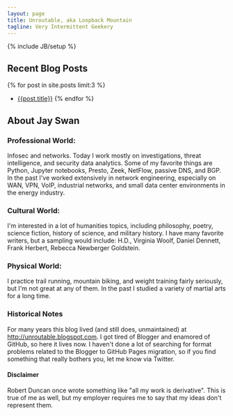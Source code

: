 ```yaml
---
layout: page
title: Unroutable, aka Loopback Mountain
tagline: Very Intermittent Geekery
---
```

{% include JB/setup %}

## Recent Blog Posts
{% for post in site.posts limit:3 %}
* <a href="{{post.url}}">{{post.title}}</a>
{% endfor %}
## About Jay Swan

### Professional World:
Infosec and networks. Today I work mostly on investigations, threat intelligence, and security data analytics. Some of my favorite things are Python, Jupyter notebooks, Presto, Zeek, NetFlow, passive DNS, and BGP. In the past I've worked extensively in network engineering, especially on WAN, VPN, VoIP, industrial networks, and small data center environments in the energy industry.

### Cultural World:
I'm interested in a lot of humanities topics, including philosophy, poetry, science fiction, history of science, and military history. I have many favorite writers, but a sampling would include: H.D., Virginia Woolf, Daniel Dennett, Frank Herbert, Rebecca Newberger Goldstein.

### Physical World:
I practice trail running, mountain biking, and weight training fairly seriously, but I'm not great at any of them. In the past I studied a variety of martial arts for a long time.

### Historical Notes
For many years this blog lived (and still does, unmaintained) at http://unroutable.blogspot.com. I got tired of Blogger and enamored of GitHub, so here it lives now. I haven't done a lot of searching for format problems related to the Blogger to GitHub Pages migration, so if you find something that really bothers you, let me know via Twitter.

#### Disclaimer
Robert Duncan once wrote something like "all my work is derivative". This is true of me as well, but my employer requires me to say that my ideas don't represent them.
